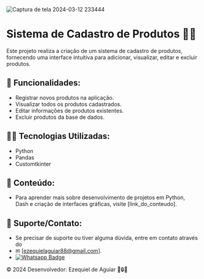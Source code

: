 ![Captura de tela 2024-03-12 233444](https://github.com/Ezequielaguiar/Cadastro_Clientes/assets/74986841/03f1ee6d-3561-42a3-87ea-cfa8f3258c8f)


# Sistema de Cadastro de Produtos 🛒📝

Este projeto realiza a criação de um sistema de cadastro de produtos, fornecendo uma interface intuitiva para adicionar, visualizar, editar e excluir produtos.

## 🔧 Funcionalidades:
- Registrar novos produtos na aplicação.
- Visualizar todos os produtos cadastrados.
- Editar informações de produtos existentes.
- Excluir produtos da base de dados.


## 👨‍💻 Tecnologias Utilizadas:
- Python
- Pandas
- Customtkinter


## 📜 Conteúdo:
- Para aprender mais sobre desenvolvimento de projetos em Python, Dash e criação de interfaces gráficas, visite [link_do_conteudo].

## 🤝 Suporte/Contato:
- Se precisar de suporte ou tiver alguma dúvida, entre em contato através do
- ✉ [ezequielaguiar88@gmail.com].
- [![Whatsapp Badge](https://img.shields.io/badge/WhatsApp-25D366?style=for-the-badge&logo=whatsapp&logoColor=white)](https://wa.me/5562999959484)


© 2024 Desenvolvedor: Ezequiel de Aguiar 🚀🔒✨
